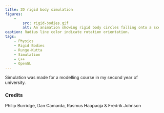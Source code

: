 ```yaml
---
title: 2D rigid body simulation
figures:
    -
        src: rigid-bodies.gif
        alt: An animation showing rigid body circles falling onto a scene &mdash; bouncing round.
caption: Radius line color indicate rotation orientation.
tags: 
    - Physics
    - Rigid Bodies
    - Runge-Kutta
    - Simulation
    - C++
    - OpenGL
---
```

Simulation was made for a modelling course in my second year of university.

### Credits

Philip Burridge, Dan Camarda, Rasmus Haapaoja & Fredrik Johnson
